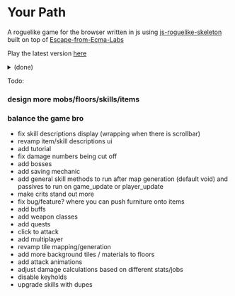 Your Path
=====================

A roguelike game for the browser written in js using [js-roguelike-skeleton](https://github.com/unstoppablecarl/js-roguelike-skeleton) built on top of [Escape-from-Ecma-Labs](https://github.com/unstoppablecarl/escape-from-ecma-labs)

Play the latest version [here](https://justindwang.github.io/your-path/)

<details>
<summary>(done)</summary>
<br>
- generalize melee/ranged weapon into one action (might be buggy)
<br>
- combine color and console color for items to match rarity
<br>
- apply stat modifiers from items <br>
- UI for equipping/changing weapons <br>
- change item attaching mechanic to add to inventory<br>
- remove entities from canvas when killed <br>
- revamp door generation / fix bug where door is blocked by a wall<br>
- ui to stay/go to next floor when reaching exit <br>
- display floor name<br>
- remove grab functionality <br>
- keep target if object is not an entity<br>
- change smash layer to show damage numbers <br>
- remove horde push bonus <br>
- remove wait action <br>
- change entity randomization function to % rates<br>
- bug with seekingmeleeentity uncaught error object manager move (done for now)<br>
- floor info when reaching new floor - display mobs/items and rarity (common, uncommon, rare, very rare)<br>
    - mapping function for percent chance to rarity<br>
- Loot tables for mobs<br>
- add mob item drops onto canvas<br>
- floors can have crates that drop items <br>
- items can be purchased from shop <br>
- aggro range for mobs can be set <br>
- added stats/achievements tab <br>
- implemented basic stat tracking mechanic <br>
- add item stacking to shop ui and internally as item instance variable <br>
- added gold system and ability to sell items <br>
- added luck stat and crit chance <br>
- added vitality and intelligence mp gain and hp gain formulas <br>
- agility now increases dodge chance <br>
- added sprites to canvas <br>
- clean up unneeded chars/colors <br>
- mp regeneration mechanic <br>
- shop items are now randomly generated each floor <br>
- added fast travel and special items <br>
- added individual weapon/item sprites <br>
- item prices are now displayed in the shop <br>
- added David Merfield's random color generator <br>
- added ui for allocatable stat points upon level up<br>
- added code for base jobs <br>
- added start menu with name/job selection <br>
- added skill scroll item and skill learning/forgetting ui<br>
- added mana costs to skill ui <br>
- added single target damaging skills <br>
- removed open keybinding <br>
- added aoe and multi-target skills <br>
- fix controls display <br>
- added job change ui <br>
- added job change tickets <br>
- added class specific skills <br>
- added cc skill template <br>
- added on hit passive skills <br>
- added outfit selection menu <br>
</details>

Todo:
### design more mobs/floors/skills/items
### balance the game bro
- fix skill descriptions display (wrapping when there is scrollbar)
- revamp item/skill descriptions ui
- add tutorial
- fix damage numbers being cut off
- add bosses
- add saving mechanic
- add general skill methods to run after map generation (default void) and passives to run on game_update or player_update
- make crits stand out more
- fix bug/feature? where you can push furniture onto items
- add buffs
- add weapon classes
- add quests
- click to attack
- add multiplayer
- revamp tile mapping/generation
- add more background tiles / materials to floors
- add attack animations
- adjust damage calculations based on different stats/jobs
- disable keyholds 
- upgrade skills with dupes